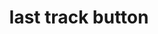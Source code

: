 ---
layout: smileys&emotion
title: last track button
emoji: last_track_button
permalink: ⏮.html
image: assets/img/3moji/last_track_button.png
---